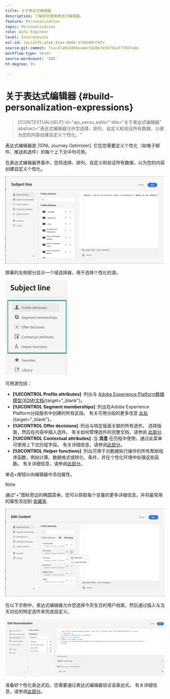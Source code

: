 ```yaml
---
title: 关于表达式编辑器
description: 了解如何使用表达式编辑器。
feature: Personalization
topic: Personalization
role: Data Engineer
level: Intermediate
exl-id: 1ac2a376-a3a8-41ae-9b04-37886697f0fc
source-git-commit: f1ac47a0cb405eaadc5428e7e5479eaf776d7abe
workflow-type: tm+mt
source-wordcount: '335'
ht-degree: 9%

---
```


# 关于表达式编辑器 {#build-personalization-expressions}

>[!CONTEXTUALHELP]
>id="ajo_perso_editor"
>title="关于表达式编辑器"
>abstract="表达式编辑器允许您选择、排列、自定义和验证所有数据，以便为您的内容创建自定义个性化。"

表达式编辑器是 [!DNL Journey Optimizer]. 它在您需要定义个性化（如电子邮件、推送和选件）的每个上下文中均可用。

在表达式编辑器界面中，您将选择、排列、自定义和验证所有数据，以为您的内容创建自定义个性化。

![](assets/perso_ee1.png)

屏幕的左侧部分显示一个域选择器，用于选择个性化的源。

![](assets/perso_ee3.png)

可用源包括：

* **[!UICONTROL Profile attributes]** :列出与 [Adobe Experience Platform数据模型(XDM)文档](https://experienceleague.adobe.com/docs/experience-platform/xdm/home.html?lang=zh-Hans){target=&quot;_blank&quot;}。
* **[!UICONTROL Segment memberships]** :列出在Adobe Experience Platform分段服务中创建的所有区段。 有关可用分段的更多信息 [此处](https://experienceleague.adobe.com/docs/experience-platform/segmentation/home.html){target=&quot;_blank&quot;}。
* **[!UICONTROL Offer decisions]** :列出与特定版面关联的所有选件。 选择版面，然后在内容中插入选件。 有关如何管理选件的完整文档，请参阅 [此部分](../design/deliver-personalized-offers.md).
* **[!UICONTROL Contextual attributes]** :当 **消息** 在历程中使用，通过此菜单可使用上下文历程字段。 有关详细信息，请参阅[此部分](personalization-use-case.md)。
* **[!UICONTROL Helper functions]** :列出可用于对数据执行操作的所有帮助程序函数，例如计算、数据格式或转化、条件，并在个性化环境中处理这些函数。 有关详细信息，请参阅[此部分](functions/functions.md)。

单击+按钮以向编辑器中添加属性。

>[!NOTE]
>
>通过“+”图标旁边的椭圆菜单，您可以获取每个变量的更多详细信息，并将最常用的属性添加到 [收藏夹](personalization-favorites.md).

![](assets/attribute-details.png)

在以下示例中，表达式编辑器允许您选择今天生日的用户档案，然后通过插入与当天对应的特定选件来完成自定义。

![](assets/perso_ee2.png)

准备好个性化表达式后，您需要通过表达式编辑器验证该表达式。 有关详细信息，请参阅[此部分](personalization-validation.md)。
